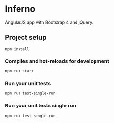 # Inferno

AngularJS app with Bootstrap 4 and jQuery.


## Project setup
```
npm install
```

### Compiles and hot-reloads for development
```
npm run start
```

### Run your unit tests
```
npm run test-single-run
```

### Run your unit tests single run
```
npm run test-single-run
```